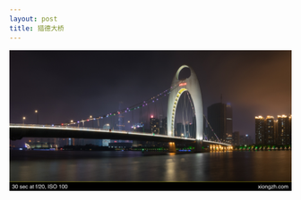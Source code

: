 ```yaml
---
layout: post
title: 猎德大桥
---
```


![猎德大桥](https://github.com/comacros/comacros.github.io/raw/master/images/DSC_5786.jpg)